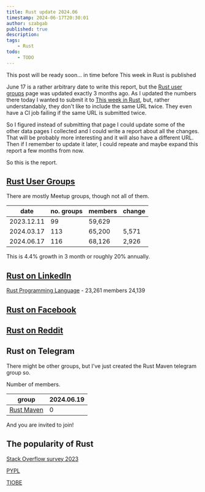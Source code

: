 ```yaml
---
title: Rust update 2024.06
timestamp: 2024-06-17T20:30:01
author: szabgab
published: true
description:
tags:
    - Rust
todo:
    - TODO
---
```


This post will be ready soon... in time before This week in Rust is published


June 17 is a rather arbitrary date to write this report, but the [Rust user groups](/user-groups) page was updated exactly 3 months ago. As I updated the numbers
there today I wanted to submit it to [This week in Rust](https://this-week-in-rust.org/), but, rather understandably, they don't like to include the same URL twice.
They even have a CI job failing if the same URL is submitted twice.

So I figured instead of submitting that page I could update some of the other data pages I collected and I could write a report about all the changes. That will be probably more
interesting and it will also have a different URL. Then if I remember to update it later, I could repeate and maybe expand this report a few months from now.

So this is the report.

## [Rust User Groups](/user-groups)

There are mostly Meetup groups, though not all of them.

| date       | no. groups | members | change |
| ---------- | ---------- | ------- | ------ |
| 2023.12.11 |  99        | 59,629  |        |
| 2024.03.17 | 113        | 65,200  |  5,571 |
| 2024.06.17 | 116        | 68,126  |  2,926 |

This is 4.4% growth in 3 month or roughly 20% annually.

## [Rust on LinkedIn](/rust-on-linkedin)

[Rust Programming Language](https://www.linkedin.com/groups/4973032/) - 23,261 members 24,139

## [Rust on Facebook](/rust-on-facebook)


## [Rust on Reddit](/rust-on-reddit)


## Rust on Telegram

There might be other groups, but I've just created the Rust Maven telegram group so.

Number of members.

|  group                                        | 2024.06.19 |
| --------------------------------------------- | ---------- |
| [Rust Maven](https://t.me/+5P2gCQIWFaBkYmI0)  |  0         |

And you are invited to join!


## The popularity of Rust


[Stack Overflow  survey 2023](https://survey.stackoverflow.co/2023/#section-admired-and-desired-programming-scripting-and-markup-languages)


[PYPL](https://pypl.github.io/PYPL.html)

[TIOBE](https://www.tiobe.com/tiobe-index/)



